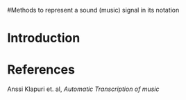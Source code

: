 #Methods to represent a sound (music) signal in its notation

# Introduction #


# References #
Anssi Klapuri et. al, _Automatic Transcription of music_